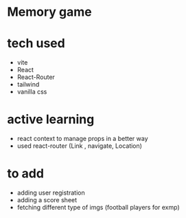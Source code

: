 # Memory game 

# tech used
- vite
- React
- React-Router
- tailwind
- vanilla css

# active learning
- react context to manage props in a better way 
- used react-router (Link , navigate, Location)


# to add
- adding user registration 
- adding a score sheet
- fetching different type of imgs (football players for exmp) 